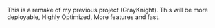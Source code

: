 This is a remake of my previous project (GrayKnight). This will be more deployable, Highly Optimized, More features and fast.
